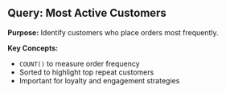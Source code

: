## Query: Most Active Customers

**Purpose:** Identify customers who place orders most frequently.

**Key Concepts:**
- `COUNT()` to measure order frequency
- Sorted to highlight top repeat customers
- Important for loyalty and engagement strategies

